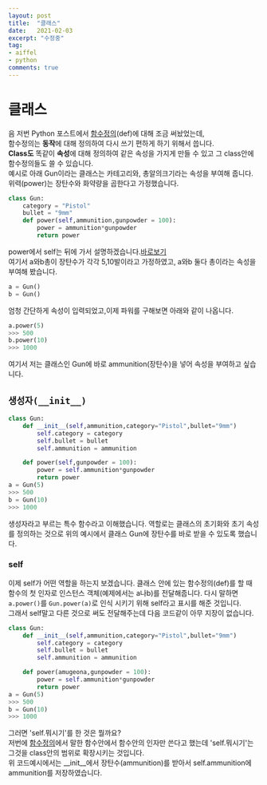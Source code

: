 ```yaml
---
layout: post
title:  "클래스"
date:   2021-02-03
excerpt: "수정중"
tag:
- aiffel
- python
comments: true
---
```


# 클래스 
음 저번 Python 포스트에서 [함수정의](https://hsc-1.github.io/python/#3def함수-정의)(def)에 대해 조금 써놨었는데,  
함수정의는 **동작**에 대해 정의하여 다시 쓰기 편하게 하기 위해서 씁니다.  
**Class도** 똑같이 **속성**에 대해 정의하여 같은 속성을 가지게 만들 수 있고 그 class안에 함수정의들도 쓸 수 있습니다.  
예시로 아래 Gun이라는 클래스는 카테고리와, 총알의크기라는 속성을 부여해 줍니다.  
위력(power)는 장탄수와 화약량을 곱한다고 가정했습니다. 
``` python
class Gun:
    category = "Pistol"
    bullet = "9mm"
    def power(self,ammunition,gunpowder = 100):
        power = ammunition*gunpowder
        return power
```
power에서 self는 뒤에 가서 설명하겠습니다.[바로보기](#self)  
여기서 a와b총이 장탄수가 각각 5,10발이라고 가정하였고, 
a와b 둘다 총이라는 속성을 부여해 봤습니다. 
``` python
a = Gun()
b = Gun()
```
엄청 간단하게 속성이 입력되었고,이제 파워를 구해보면 아래와 같이 나옵니다. 
``` python
a.power(5)
>>> 500
b.power(10)
>>> 1000
```
여기서 저는 클래스인 Gun에 바로 ammunition(장탄수)을 넣어 속성을 부여하고 싶습니다.
## `생성자(__init__)`
``` python
class Gun:
    def __init__(self,ammunition,category="Pistol",bullet="9mm")
        self.category = category
        self.bullet = bullet
        self.ammunition = ammunition

    def power(self,gunpowder = 100):
        power = self.ammunition*gunpowder
        return power
a = Gun(5)
>>> 500
b = Gun(10)
>>> 1000
```

생성자라고 부르는 특수 함수라고 이해했습니다. 역할로는 클래스의 초기화와 초기 속성를 정의하는 것으로 위의 예시에서 클래스 Gun에 장탄수를 바로 받을 수 있도록 했습니다.  
### self
이제 self가 어떤 역할을 하는지 보겠습니다. 클래스 안에 있는 함수정의(def)를 할 때 함수의 첫 인자로 인스턴스 객체(예제에서는 a나b)를 전달해줍니다. 다시 말하면 `a.power()`를 `Gun.power(a)`로 인식 시키기 위해 self라고 표시를 해준 것입니다.   
그래서 self말고 다른 것으로 써도 전달해주는데 다음 코드같이 아무 지장이 없습니다.
``` python
class Gun:
    def __init__(self,ammunition,category="Pistol",bullet="9mm")
        self.category = category
        self.bullet = bullet
        self.ammunition = ammunition

    def power(amugeona,gunpowder = 100):
        power = self.ammunition*gunpowder
        return power
a = Gun(5)
>>> 500
b = Gun(10)
>>> 1000
```
그러면 'self.뭐시기'를 한 것은 뭘까요?  
저번에 [함수정의](https://hsc-1.github.io/python/#3def함수-정의)에서 말한 함수안에서 함수안의 인자만 쓴다고 했는데 'self.뭐시기'는 그것을 class안의 범위로 확장시키는 것입니다.  
위 코드예시에서는 __init__에서 장탄수(ammunition)를 받아서 self.ammunition에 ammunition를 저장하였습니다. 